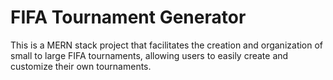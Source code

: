 # FIFA Tournament Generator

This is a MERN stack project that facilitates the creation and organization of small to large FIFA
tournaments, allowing users to easily create and customize their own tournaments.
